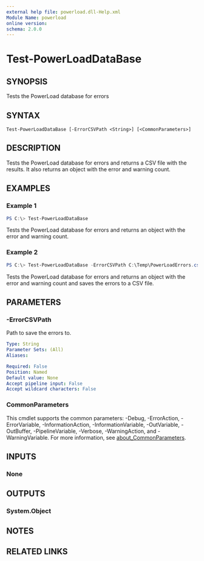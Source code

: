 ```yaml
---
external help file: powerload.dll-Help.xml
Module Name: powerload
online version:
schema: 2.0.0
---
```


# Test-PowerLoadDataBase

## SYNOPSIS
Tests the PowerLoad database for errors

## SYNTAX

```
Test-PowerLoadDataBase [-ErrorCSVPath <String>] [<CommonParameters>]
```

## DESCRIPTION
Tests the PowerLoad database for errors and returns a CSV file with the results.
It also returns an object with the error and warning count.

## EXAMPLES

### Example 1
```powershell
PS C:\> Test-PowerLoadDataBase
```

Tests the PowerLoad database for errors and returns an object with the error and warning count.

### Example 2
```powershell
PS C:\> Test-PowerLoadDataBase -ErrorCSVPath C:\Temp\PowerLoadErrors.csv
```

Tests the PowerLoad database for errors and returns an object with the error and warning count and saves the errors to a CSV file.

## PARAMETERS

### -ErrorCSVPath
Path to save the errors to.

```yaml
Type: String
Parameter Sets: (All)
Aliases:

Required: False
Position: Named
Default value: None
Accept pipeline input: False
Accept wildcard characters: False
```

### CommonParameters
This cmdlet supports the common parameters: -Debug, -ErrorAction, -ErrorVariable, -InformationAction, -InformationVariable, -OutVariable, -OutBuffer, -PipelineVariable, -Verbose, -WarningAction, and -WarningVariable. For more information, see [about_CommonParameters](http://go.microsoft.com/fwlink/?LinkID=113216).

## INPUTS

### None

## OUTPUTS

### System.Object
## NOTES

## RELATED LINKS
